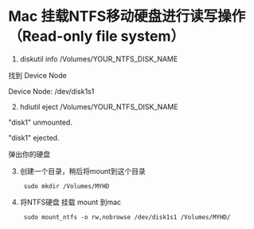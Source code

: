 Mac 挂载NTFS移动硬盘进行读写操作 （Read-only file system）
=========================================================

1. diskutil info /Volumes/YOUR_NTFS_DISK_NAME 

  找到 Device Node
  
  Device Node:              /dev/disk1s1

2. hdiutil eject /Volumes/YOUR_NTFS_DISK_NAME

  "disk1" unmounted.
  
  "disk1" ejected.
  
  弹出你的硬盘

3. 创建一个目录，稍后将mount到这个目录 

	    sudo mkdir /Volumes/MYHD

4. 将NTFS硬盘 挂载 mount 到mac

		sudo mount_ntfs -o rw,nobrowse /dev/disk1s1 /Volumes/MYHD/
